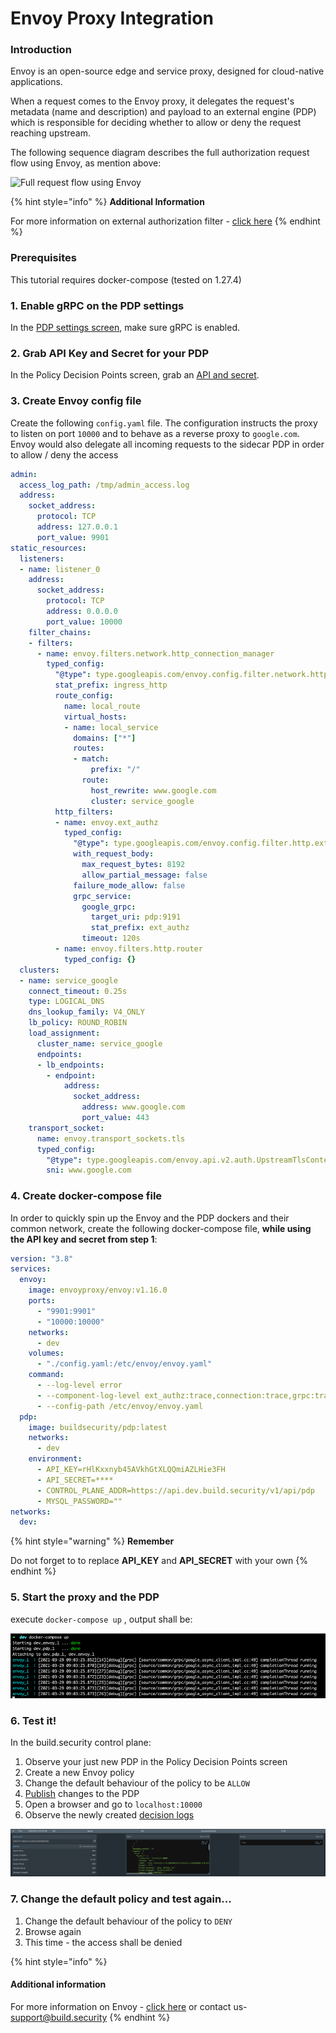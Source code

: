 # Envoy Proxy Integration

### Introduction

Envoy is an open-source edge and service proxy, designed for cloud-native applications.

When a request comes to the Envoy proxy, it delegates the request's metadata \(name and description\) and payload to an external engine \(PDP\) which is responsible for deciding whether to allow or deny the request reaching upstream.

The following sequence diagram describes the full authorization request flow using Envoy, as mention above:

![Full request flow using Envoy](https://files.readme.io/e10a137-Enovy_-_PDP_1.png)

{% hint style="info" %}
**Additional Information**

For more information on external authorization filter - [click here](https://www.envoyproxy.io/docs/envoy/latest/intro/arch_overview/security/ext_authz_filter.html?highlight=authorization#)
{% endhint %}

###  Prerequisites

This tutorial requires docker-compose \(tested on 1.27.4\)

### 1. Enable gRPC on the PDP settings

In the [PDP settings screen](../project-settings/pdp-settings.md#envoy-integration-settings), make sure gRPC is enabled.

### 2. Grab API Key and Secret for your PDP

In the Policy Decision Points screen, grab an [API and secret](../policy-decision-points-pdp/generating-api-keys-for-a-pdp.md).

### 3. Create Envoy config file

Create the following `config.yaml` file. The configuration instructs the proxy to listen on port `10000` and to behave as a reverse proxy to `google.com`. Envoy would also delegate all incoming requests to the sidecar PDP in order to allow / deny the access

```yaml
admin:
  access_log_path: /tmp/admin_access.log
  address:
    socket_address:
      protocol: TCP
      address: 127.0.0.1
      port_value: 9901
static_resources:
  listeners:
  - name: listener_0
    address:
      socket_address:
        protocol: TCP
        address: 0.0.0.0
        port_value: 10000
    filter_chains:
    - filters:
      - name: envoy.filters.network.http_connection_manager
        typed_config:
          "@type": type.googleapis.com/envoy.config.filter.network.http_connection_manager.v2.HttpConnectionManager
          stat_prefix: ingress_http
          route_config:
            name: local_route
            virtual_hosts:
            - name: local_service
              domains: ["*"]
              routes:
              - match:
                  prefix: "/"
                route:
                  host_rewrite: www.google.com
                  cluster: service_google
          http_filters:
          - name: envoy.ext_authz
            typed_config:
              "@type": type.googleapis.com/envoy.config.filter.http.ext_authz.v2.ExtAuthz
              with_request_body:
                max_request_bytes: 8192
                allow_partial_message: false
              failure_mode_allow: false
              grpc_service:
                google_grpc:
                  target_uri: pdp:9191
                  stat_prefix: ext_authz
                timeout: 120s
          - name: envoy.filters.http.router
            typed_config: {}
  clusters:
  - name: service_google
    connect_timeout: 0.25s
    type: LOGICAL_DNS
    dns_lookup_family: V4_ONLY
    lb_policy: ROUND_ROBIN
    load_assignment:
      cluster_name: service_google
      endpoints:
      - lb_endpoints:
        - endpoint:
            address:
              socket_address:
                address: www.google.com
                port_value: 443
    transport_socket:
      name: envoy.transport_sockets.tls
      typed_config:
        "@type": type.googleapis.com/envoy.api.v2.auth.UpstreamTlsContext
        sni: www.google.com
```

### 4. Create docker-compose file

In order to quickly spin up the Envoy and the PDP dockers and their common network, create the following docker-compose file, **while using the API key and secret from step 1**:

```yaml
version: "3.8"
services:
  envoy:
    image: envoyproxy/envoy:v1.16.0
    ports:
      - "9901:9901"
      - "10000:10000"
    networks:
      - dev
    volumes:
      - "./config.yaml:/etc/envoy/envoy.yaml"
    command:
      - --log-level error
      - --component-log-level ext_authz:trace,connection:trace,grpc:trace
      - --config-path /etc/envoy/envoy.yaml
  pdp:
    image: buildsecurity/pdp:latest
    networks:
      - dev
    environment:
      - API_KEY=rHlKxxnyb45AVkhGtXLQQmiAZLHie3FH
      - API_SECRET=****
      - CONTROL_PLANE_ADDR=https://api.dev.build.security/v1/api/pdp
      - MYSQL_PASSWORD=""
networks:
  dev:

```

{% hint style="warning" %}
**Remember**

Do not forget to to replace **API\_KEY** and **API\_SECRET** with your own
{% endhint %}

### 5. Start the proxy and the PDP

execute `docker-compose up` , output shall be:

![docker-compose for envoy + pdp](../.gitbook/assets/image%20%284%29.png)

### 6. Test it!

In the build.security control plane:

1. Observe your just new PDP in the Policy Decision Points screen
2. Create a new Envoy policy
3. Change the default behaviour of the policy to be `ALLOW`
4. [Publish](../projects/publish-project-configuration.md) changes to the PDP
5. Open a browser and go to `localhost:10000`
6. Observe the newly created [decision logs](../decision-logs/)

![Envoy decision logs](../.gitbook/assets/image%20%283%29.png)

### 7. Change the default policy and test again...

1. Change the default behaviour of the policy to `DENY`
2. Browse again
3. This time - the access shall be denied



{% hint style="info" %}
#### Additional information

For more information on Envoy - [click here](https://www.envoyproxy.io/) or contact us-[support@build.security](mailto:support@build.security)
{% endhint %}

